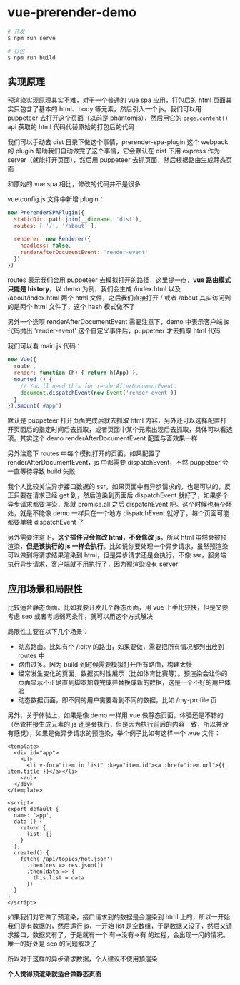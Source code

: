 # vue-prerender-demo

```bash
# 开发
$ npm run serve

# 打包
$ npm run build
```

## 实现原理

预渲染实现原理其实不难，对于一个普通的 vue spa 应用，打包后的 html 页面其实只包含了基本的 html、body 等元素，然后引入一个 js。我们可以用 puppeteer 去打开这个页面（以前是 phantomjs），然后用它的 `page.content()` api 获取的 html 代码代替原始的打包后的代码

我们可以手动去 dist 目录下做这个事情，prerender-spa-plugin 这个 webpack 的 plugin 帮助我们自动做完了这个事情，它会默认在 dist 下用 express 作为 server（就能打开页面），然后用 puppeteer 去抓页面，然后根据路由生成静态页面

和原始的 vue spa 相比，修改的代码并不是很多

vue.config.js 文件中新增 plugin：

```js
new PrerenderSPAPlugin({
  staticDir: path.join(__dirname, 'dist'),
  routes: [ '/', '/about' ],

  renderer: new Renderer({
    headless: false,
    renderAfterDocumentEvent: 'render-event'
  })
})
```

routes 表示我们会用 puppeteer 去模拟打开的路径，这里提一点，**vue 路由模式只能是 history**，以 demo 为例，我们会生成 /index.html 以及 /about/index.html 两个 html 文件，之后我们直接打开 / 或者 /about 其实访问到的是两个 html 文件了，这个 hash 模式做不了

另外一个选项 renderAfterDocumentEvent 需要注意下，demo 中表示客户端 js 代码抛出 'render-event' 这个自定义事件后，puppeteer 才去抓取 html 代码

我们可以看 main.js 代码：

```js
new Vue({
  router,
  render: function (h) { return h(App) },
  mounted () {
    // You'll need this for renderAfterDocumentEvent.
    document.dispatchEvent(new Event('render-event'))
  }
}).$mount('#app')
```

默认是 puppeteer 打开页面完成后就去抓取 html 内容，另外还可以选择配置打开页面后的指定时间后去抓取，或者页面中某个元素出现后去抓取，具体可以看选项。其实这个 demo renderAfterDocumentEvent 配置与否效果一样

另外注意下 routes 中每个模拟打开的页面，如果配置了 renderAfterDocumentEvent，js 中都需要 dispatchEvent，不然 puppeteer 会一直等待导致 build 失败

我个人比较关注异步接口数据的 ssr，如果页面中有异步请求的，也是可以的，反正只要在请求已经 get 到，然后渲染到页面后 dispatchEvent 就好了，如果多个异步请求都要渲染，那就 promise.all 之后 dispatchEvent 吧。这个时候也有个坏处，就是不能像 demo 一样只在一个地方 dispatchEvent 就好了，每个页面可能都要单独 dispatchEvent 了

另外需要注意下，**这个插件只会修改 html，不会修改 js**，所以 html 虽然会被预渲染，**但是该执行的 js 一样会执行**。比如说你要处理一个异步请求，虽然预渲染可以做到将请求结果渲染到 html，但是异步请求还是会执行，不像 ssr，服务端执行异步请求，客户端就不用执行了，因为预渲染没有 server

## 应用场景和局限性

比较适合静态页面。比如我要开发几个静态页面，用 vue 上手比较快，但是又要考虑 seo 或者考虑弱网条件，就可以用这个方式解决

局限性主要在以下几个场景：

* 动态路由。比如有个 /:city 的路由，如果要做，需要把所有情况都列出放到 routes 中
* 路由过多。因为 build 到时候需要模拟打开所有路由，构建太慢
* 经常发生变化的页面，数据实时性展示（比如体育比赛等）。预渲染会让你的页面显示不正确直到脚本加载完成并替换成新的数据，这是一个不好的用户体验
* 动态数据页面，即不同的用户需要看到不同的数据，比如 /my-profile 页

另外，关于体验上，如果是像 demo 一样用 vue 做静态页面，体验还是不错的（尽管拼接生成元素的 js 还是会执行，但是因为执行前后的内容一致，所以并没有感觉），如果是做异步请求的预渲染，举个例子比如有这样一个 .vue 文件：

```vue
<template>
  <div id="app">
    <ul>
      <li v-for="item in list" :key="item.id"><a :href="item.url">{{ item.title }}</a></li>
    </ul>
  </div>
</template>

<script>
export default {
  name: 'app',
  data () {
    return {
      list: []
    }
  },
  created() {
    fetch('/api/topics/hot.json')
      .then(res => res.json())
      .then(data => {
        this.list = data
      })
  }
}
</script>
```

如果我们对它做了预渲染，接口请求到的数据是会渲染到 html 上的，所以一开始我们是有数据的，然后运行 js，一开始 list 是空数组，于是数据又没了，然后又请求接口，数据又有了，于是就有一个 有->没有->有 的过程，会出现一闪的情况。唯一的好处是 seo 的问题解决了

所以对于这样的异步请求数据，个人建议不使用预渲染

**个人觉得预渲染就适合做静态页面**